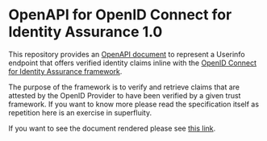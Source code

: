 # OpenAPI for OpenID Connect for Identity Assurance 1.0

This repository provides an [OpenAPI document](specs/identity-assurance-userinfo-openapi.yaml) to represent a Userinfo endpoint that offers verified identity claims inline with the [OpenID Connect for Identity Assurance framework](https://openid.net/specs/openid-connect-4-identity-assurance-1_0.html).

The purpose of the framework is to verify and retrieve claims that are attested by the OpenID Provider to have been verified by a given trust framework. If you want to know more please read the specification itself as repetition here is an exercise in superfluity.

If you want to see the document rendered please see [this link](https://api-stuff.github.io/identity-assurance-openapi/).